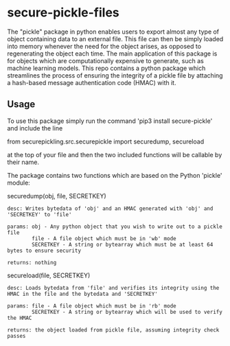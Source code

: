 # secure-pickle-files
The "pickle" package in python enables users to export almost any type of object containing data to an external file. This file can then be simply loaded into memory whenever the need for the object arises, as opposed to regenerating the object each time. The main application of this package is for objects which are computationally expensive to generate, such as machine learning models. This repo contains a python package which streamlines the process of ensuring the integrity of a pickle file by attaching a hash-based message authentication code (HMAC) with it.

## Usage

To use this package simply run the command 'pip3 install secure-pickle' and include the line 

from securepickling.src.securepickle import securedump, secureload

at the top of your file and then the two included functions will be callable by their name.

The package contains two functions which are based on the Python 'pickle' module: 

securedump(obj, file, SECRETKEY)

    desc: Writes bytedata of 'obj' and an HMAC generated with 'obj' and 'SECRETKEY' to 'file'

    params: obj - Any python object that you wish to write out to a pickle file
            file - A file object which must be in 'wb' mode
            SECRETKEY - A string or bytearray which must be at least 64 bytes to ensure security

    returns: nothing

secureload(file, SECRETKEY)

    desc: Loads bytedata from 'file' and verifies its integrity using the HMAC in the file and the bytedata and 'SECRETKEY'

    params: file - A file object which must be in 'rb' mode
            SECRETKEY - A string or bytearray which will be used to verify the HMAC

    returns: the object loaded from pickle file, assuming integrity check passes